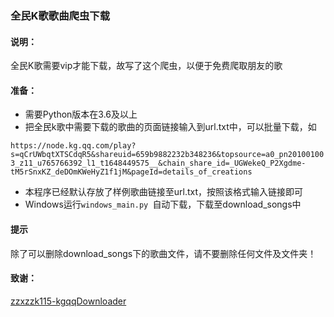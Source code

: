 ### 全民K歌歌曲爬虫下载

#### 说明：

全民K歌需要vip才能下载，故写了这个爬虫，以便于免费爬取朋友的歌

#### 准备：

* 需要Python版本在3.6及以上
* 把全民k歌中需要下载的歌曲的页面链接输入到url.txt中，可以批量下载，如

`https://node.kg.qq.com/play?s=qCrUWbqtXTSCdqR5&shareuid=659b9882232b348236&topsource=a0_pn201001003_z11_u765766392_l1_t1648449575__&chain_share_id=_UGWekeQ_P2Xgdme-tM5rSnxKZ_deDOmKWeHyZ1f1jM&pageId=details_of_creations`

* 本程序已经默认存放了样例歌曲链接至url.txt，按照该格式输入链接即可
* Windows运行`windows_main.py `自动下载，下载至download_songs中

#### 提示

除了可以删除download_songs下的歌曲文件，请不要删除任何文件及文件夹！

#### 致谢：

[zzxzzk115-kgqqDownloader](https://github.com/zzxzzk115/kgqqDownloader)
